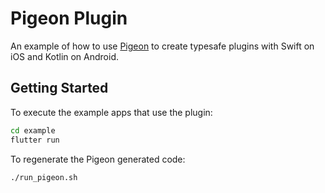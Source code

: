 # Pigeon Plugin

An example of how to use [Pigeon](https://pub.dev/packages/pigeon) to create
typesafe plugins with Swift on iOS and Kotlin on Android.

## Getting Started

To execute the example apps that use the plugin:

```sh
cd example
flutter run
```

To regenerate the Pigeon generated code:

```sh
./run_pigeon.sh
```
